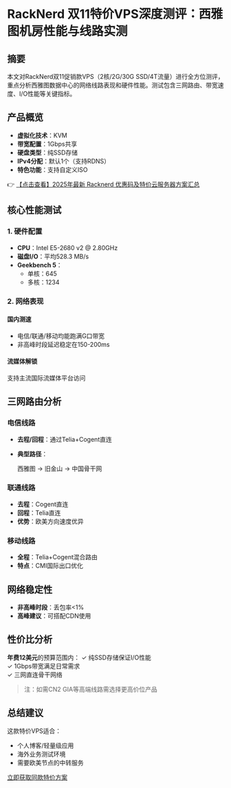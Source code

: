 # RackNerd 双11特价VPS深度测评：西雅图机房性能与线路实测

## 摘要
本文对RackNerd双11促销款VPS（2核/2G/30G SSD/4T流量）进行全方位测评，重点分析西雅图数据中心的网络线路表现和硬件性能。测试包含三网路由、带宽速度、I/O性能等关键指标。

## 产品概览
- **虚拟化技术**：KVM
- **带宽配置**：1Gbps共享
- **硬盘类型**：纯SSD存储
- **IPv4分配**：默认1个（支持RDNS）
- **特色功能**：支持自定义ISO

👉 [【点击查看】2025年最新 Racknerd 优惠码及特价云服务器方案汇总](https://bit.ly/Rack_Nerd)

## 核心性能测试
### 1. 硬件配置
- **CPU**：Intel E5-2680 v2 @ 2.80GHz
- **磁盘I/O**：平均528.3 MB/s
- **Geekbench 5**：
  - 单核：645
  - 多核：1234

### 2. 网络表现
#### 国内测速
- 电信/联通/移动均能跑满G口带宽
- 非高峰时段延迟稳定在150-200ms

#### 流媒体解锁
支持主流国际流媒体平台访问

## 三网路由分析
### 电信线路
- **去程/回程**：通过Telia+Cogent直连
- **典型路径**：
  
  西雅图 → 旧金山 → 中国骨干网
  

### 联通线路
- **去程**：Cogent直连
- **回程**：Telia直连
- **优势**：欧美方向速度优异

### 移动线路
- **全程**：Telia+Cogent混合路由
- **特点**：CMI国际出口优化

## 网络稳定性
- **非高峰时段**：丢包率<1%
- **高峰建议**：可搭配CDN使用

## 性价比分析
**年费12美元**的预算范围内：
✓ 纯SSD存储保证I/O性能  
✓ 1Gbps带宽满足日常需求  
✓ 三网直连骨干网络  

> 注：如需CN2 GIA等高端线路需选择更高价位产品

## 总结建议
这款特价VPS适合：
- 个人博客/轻量级应用
- 海外业务测试环境
- 需要欧美节点的中转服务

[立即获取同款特价方案](https://bit.ly/Rack_Nerd)